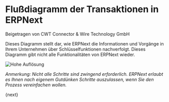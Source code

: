 <!-- add-breadcrumbs -->
# Flußdiagramm der Transaktionen in ERPNext
<span class="text-muted contributed-by">Beigetragen von CWT Connector & Wire Technology GmbH</span>

Dieses Diagramm stellt dar, wie ERPNext die Informationen und Vorgänge in Ihrem Unternehmen über Schlüsselfunktionen nachverfolgt. Dieses Diagramm gibt nicht alle Funktionalitäten von ERPNext wieder.


<img class="screenshot" alt="Hohe Auflösung" src="/docs/assets/img/setup/overview.png">


_Anmerkung: Nicht alle Schritte sind zwingend erforderlich. ERPNext erlaubt es Ihnen nach eigenem Gutdünken Schritte auszulassen, wenn Sie den Prozess vereinfachen wollen._

{next}
